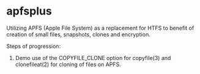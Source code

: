 # apfsplus
Utilizing APFS (Apple File System) as a replacement for HTFS to benefit of creation of small files, snapshots, clones and encryption. 

Steps of progression: 
 1. Demo use of the COPYFILE_CLONE option for copyfile(3) and clonefileat(2) for cloning of files on APFS.
